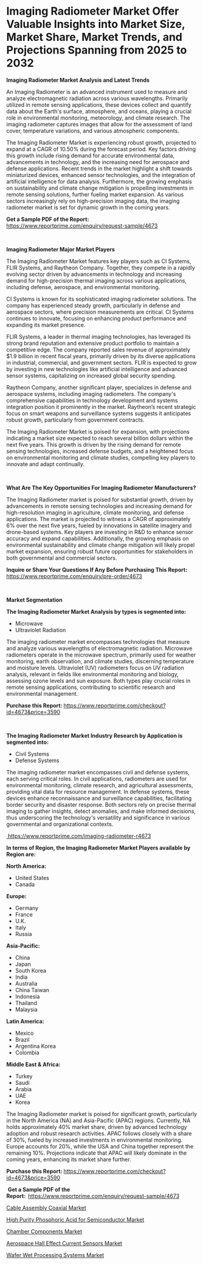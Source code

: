 <p><h1>Imaging Radiometer Market Offer Valuable Insights into Market Size, Market Share, Market Trends, and Projections Spanning from 2025 to 2032</h1></p><p><strong>Imaging Radiometer Market Analysis and Latest Trends</strong></p>
<p><p>An Imaging Radiometer is an advanced instrument used to measure and analyze electromagnetic radiation across various wavelengths. Primarily utilized in remote sensing applications, these devices collect and quantify data about the Earth's surface, atmosphere, and oceans, playing a crucial role in environmental monitoring, meteorology, and climate research. The imaging radiometer captures images that allow for the assessment of land cover, temperature variations, and various atmospheric components.</p><p>The Imaging Radiometer Market is experiencing robust growth, projected to expand at a CAGR of 10.50% during the forecast period. Key factors driving this growth include rising demand for accurate environmental data, advancements in technology, and the increasing need for aerospace and defense applications. Recent trends in the market highlight a shift towards miniaturized devices, enhanced sensor technologies, and the integration of artificial intelligence for data analysis. Furthermore, the growing emphasis on sustainability and climate change mitigation is propelling investments in remote sensing solutions, further fueling market expansion. As various sectors increasingly rely on high-precision imaging data, the imaging radiometer market is set for dynamic growth in the coming years.</p></p>
<p><strong>Get a Sample PDF of the Report:&nbsp;</strong> <a href="https://www.reportprime.com/enquiry/request-sample/4673?utm_campaign=99&utm_medium=2&utm_source=Github&utm_content=ia&utm_term=19032025&utm_id=imaging-radiometer">https://www.reportprime.com/enquiry/request-sample/4673</a></p>
<p>&nbsp;</p>
<p><strong>Imaging Radiometer Major Market Players</strong></p>
<p><p>The Imaging Radiometer Market features key players such as CI Systems, FLIR Systems, and Raytheon Company. Together, they compete in a rapidly evolving sector driven by advancements in technology and increasing demand for high-precision thermal imaging across various applications, including defense, aerospace, and environmental monitoring.</p><p>CI Systems is known for its sophisticated imaging radiometer solutions. The company has experienced steady growth, particularly in defense and aerospace sectors, where precision measurements are critical. CI Systems continues to innovate, focusing on enhancing product performance and expanding its market presence.</p><p>FLIR Systems, a leader in thermal imaging technologies, has leveraged its strong brand reputation and extensive product portfolio to maintain a competitive edge. The company reported sales revenue of approximately $1.9 billion in recent fiscal years, primarily driven by its diverse applications in industrial, commercial, and government sectors. FLIR is expected to grow by investing in new technologies like artificial intelligence and advanced sensor systems, capitalizing on increased global security spending.</p><p>Raytheon Company, another significant player, specializes in defense and aerospace systems, including imaging radiometers. The company's comprehensive capabilities in technology development and systems integration position it prominently in the market. Raytheon’s recent strategic focus on smart weapons and surveillance systems suggests it anticipates robust growth, particularly from government contracts.</p><p>The Imaging Radiometer Market is poised for expansion, with projections indicating a market size expected to reach several billion dollars within the next five years. This growth is driven by the rising demand for remote sensing technologies, increased defense budgets, and a heightened focus on environmental monitoring and climate studies, compelling key players to innovate and adapt continually.</p></p>
<p>&nbsp;</p>
<p><strong>What Are The Key Opportunities For Imaging Radiometer Manufacturers?</strong></p>
<p><p>The Imaging Radiometer market is poised for substantial growth, driven by advancements in remote sensing technologies and increasing demand for high-resolution imaging in agriculture, climate monitoring, and defense applications. The market is projected to witness a CAGR of approximately 6% over the next five years, fueled by innovations in satellite imagery and drone-based systems. Key players are investing in R&D to enhance sensor accuracy and expand capabilities. Additionally, the growing emphasis on environmental sustainability and climate change mitigation will likely propel market expansion, ensuring robust future opportunities for stakeholders in both governmental and commercial sectors.</p></p>
<p><strong>Inquire or Share Your Questions If Any Before Purchasing This Report:</strong> <a href="https://www.reportprime.com/enquiry/pre-order/4673?utm_campaign=99&utm_medium=2&utm_source=Github&utm_content=ia&utm_term=19032025&utm_id=imaging-radiometer">https://www.reportprime.com/enquiry/pre-order/4673</a></p>
<p>&nbsp;</p>
<p><strong>Market Segmentation</strong></p>
<p><strong>The Imaging Radiometer Market Analysis by types is segmented into:</strong></p>
<p><ul><li>Microwave</li><li>Ultraviolet Radiation</li></ul></p>
<p><p>The imaging radiometer market encompasses technologies that measure and analyze various wavelengths of electromagnetic radiation. Microwave radiometers operate in the microwave spectrum, primarily used for weather monitoring, earth observation, and climate studies, discerning temperature and moisture levels. Ultraviolet (UV) radiometers focus on UV radiation analysis, relevant in fields like environmental monitoring and biology, assessing ozone levels and sun exposure. Both types play crucial roles in remote sensing applications, contributing to scientific research and environmental management.</p></p>
<p><strong>Purchase this Report:&nbsp;</strong><a href="https://www.reportprime.com/checkout?id=4673&price=3590&utm_campaign=99&utm_medium=2&utm_source=Github&utm_content=ia&utm_term=19032025&utm_id=imaging-radiometer">https://www.reportprime.com/checkout?id=4673&price=3590</a></p>
<p>&nbsp;</p>
<p><strong>The Imaging Radiometer Market Industry Research by Application is segmented into:</strong></p>
<p><ul><li>Civil Systems</li><li>Defense Systems</li></ul></p>
<p><p>The imaging radiometer market encompasses civil and defense systems, each serving critical roles. In civil applications, radiometers are used for environmental monitoring, climate research, and agricultural assessments, providing vital data for resource management. In defense systems, these devices enhance reconnaissance and surveillance capabilities, facilitating border security and disaster response. Both sectors rely on precise thermal imaging to gather insights, detect anomalies, and make informed decisions, thus underscoring the technology's versatility and significance in various governmental and organizational contexts.</p></p>
<p><a href="https://www.reportprime.com/imaging-radiometer-r4673?utm_campaign=99&utm_medium=2&utm_source=Github&utm_content=ia&utm_term=19032025&utm_id=imaging-radiometer">&nbsp;https://www.reportprime.com/imaging-radiometer-r4673</a></p>
<p><strong>In terms of Region, the Imaging Radiometer Market Players available by Region are:</strong></p>
<p>
    <p> <strong> North America: </strong>
        <ul>
            <li>United States</li>
            <li>Canada</li>
        </ul>
        </p> 
    <p> <strong> Europe: </strong>
        <ul>
            <li>Germany</li>
            <li>France</li>
            <li>U.K.</li>
            <li>Italy</li>
            <li>Russia</li>
        </ul>
        </p> 
    <p> <strong> Asia-Pacific: </strong>
        <ul>
            <li>China</li>
            <li>Japan</li>
            <li>South Korea</li>
            <li>India</li>
            <li>Australia</li>
            <li>China Taiwan</li>
            <li>Indonesia</li>
            <li>Thailand</li>
            <li>Malaysia</li>
        </ul>
        </p> 
    <p> <strong> Latin America: </strong>
        <ul>
            <li>Mexico</li>
            <li>Brazil</li>
            <li>Argentina Korea</li>
            <li>Colombia</li>
        </ul>
        </p> 
    <p> <strong> Middle East & Africa: </strong>
        <ul>
            <li>Turkey</li>
            <li>Saudi</li>
            <li>Arabia</li>
            <li>UAE</li>
            <li>Korea</li>
        </ul>
    </p>
    </p>
<p><p>The Imaging Radiometer market is poised for significant growth, particularly in the North America (NA) and Asia-Pacific (APAC) regions. Currently, NA holds approximately 40% market share, driven by advanced technology adoption and robust research activities. APAC follows closely with a share of 30%, fueled by increased investments in environmental monitoring. Europe accounts for 20%, while the USA and China together represent the remaining 10%. Projections indicate that APAC will likely dominate in the coming years, enhancing its market share further.</p></p>
<p><strong>Purchase this Report: </strong><a href="https://www.reportprime.com/checkout?id=4673&price=3590&utm_campaign=99&utm_medium=2&utm_source=Github&utm_content=ia&utm_term=19032025&utm_id=imaging-radiometer">https://www.reportprime.com/checkout?id=4673&price=3590</a></p>
<p>&nbsp;<strong>Get a Sample PDF of the Report:&nbsp;&nbsp;</strong><a href="https://www.reportprime.com/enquiry/request-sample/4673?utm_campaign=99&utm_medium=2&utm_source=Github&utm_content=ia&utm_term=19032025&utm_id=imaging-radiometer">https://www.reportprime.com/enquiry/request-sample/4673</a></p>
<p><strong></strong></p>
<p><p><a href="https://github.com/moorsdorak31/Market-Research-Report-List-1/blob/main/cable-assembly-coaxial-market.md?utm_campaign=99&utm_medium=2&utm_source=Github&utm_content=ia&utm_term=19032025&utm_id=imaging-radiometer">Cable Assembly Coaxial Market</a></p><p><a href="https://github.com/danitkeavyx7/Market-Research-Report-List-1/blob/main/high-purity-phosphoric-acid-for-semiconductor-market.md?utm_campaign=99&utm_medium=2&utm_source=Github&utm_content=ia&utm_term=19032025&utm_id=imaging-radiometer">High Purity Phosphoric Acid for Semiconductor Market</a></p><p><a href="https://github.com/bartzthateis/Market-Research-Report-List-1/blob/main/chamber-components-market.md?utm_campaign=99&utm_medium=2&utm_source=Github&utm_content=ia&utm_term=19032025&utm_id=imaging-radiometer">Chamber Components Market</a></p><p><a href="https://github.com/vespigeakexc/Market-Research-Report-List-1/blob/main/aerospace-hall-effect-current-sensors-market.md?utm_campaign=99&utm_medium=2&utm_source=Github&utm_content=ia&utm_term=19032025&utm_id=imaging-radiometer">Aerospace Hall Effect Current Sensors Market</a></p><p><a href="https://github.com/taffouasaoka/Market-Research-Report-List-1/blob/main/wafer-wet-processing-systems-market.md?utm_campaign=99&utm_medium=2&utm_source=Github&utm_content=ia&utm_term=19032025&utm_id=imaging-radiometer">Wafer Wet Processing Systems Market</a></p></p>